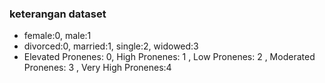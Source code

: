 ### **keterangan dataset**

- female:0, male:1
- divorced:0, married:1, single:2, widowed:3 
- Elevated Pronenes: 0, High Pronenes: 1 , Low Pronenes: 2 , Moderated Pronenes: 3 , Very High Pronenes:4 